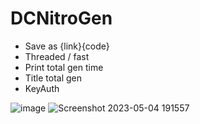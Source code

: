 # DCNitroGen
* Save as {link}{code}
* Threaded / fast
* Print total gen time
* Title total gen
* KeyAuth

![image](https://user-images.githubusercontent.com/120246386/236005866-bd5b9e61-9a98-40b8-9bbe-e3825bfc143a.png)
![Screenshot 2023-05-04 191557](https://user-images.githubusercontent.com/120246386/236263077-77f6362b-4d65-4ffa-bccf-4de67be58626.png)
